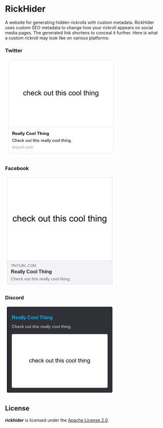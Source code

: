 # RickHider
A website for generating hidden rickrolls with custom metadata. RickHider uses custom SEO metadata to change how your rickroll appears on social media pages. The generated link shortens to conceal it further. Here is what a custom rickroll may look like on various platforms:

### Twitter
![Twitter preview](./images/twitter.png)

### Facebook
![Facebook preview](./images/facebook.png)

### Discord
![Discord preview](./images/discord.png)

## License
**rickhider** is licensed under the [Apache License 2.0](https://github.com/willuhm-js/RickHider/blob/main/LICENSE).
